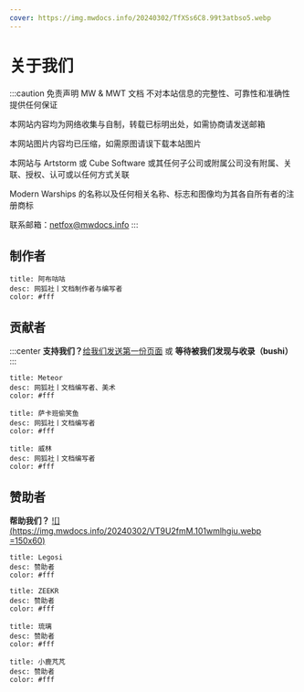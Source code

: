 ```yaml
---
cover: https://img.mwdocs.info/20240302/TfXSs6C8.99t3atbso5.webp
---
```


# 关于我们

:::caution 免责声明
MW & MWT 文档 不对本站信息的完整性、可靠性和准确性提供任何保证

本网站内容均为网络收集与自制，转载已标明出处，如需协商请发送邮箱

本网站图片内容均已压缩，如需原图请误下载本站图片

本网站与 Artstorm 或 Cube Software 或其任何子公司或附属公司没有附属、关联、授权、认可或以任何方式关联

Modern Warships 的名称以及任何相关名称、标志和图像均为其各自所有者的注册商标

联系邮箱：<netfox@mwdocs.info>
:::

## 制作者

```component VPCard
title: 阿布咕咕
desc: 网狐社丨文档制作者与编写者
color: #fff
```

## 贡献者

:::center
**支持我们？**[给我们发送第一份页面](markdown/index.md) 或 **等待被我们发现与收录（bushi）**
:::

```component VPCard
title: Meteor
desc: 网狐社丨文档编写者、美术
color: #fff
```

```component VPCard
title: 萨卡班偷笑鱼
desc: 网狐社丨文档编写者
color: #fff
```

```component VPCard
title: 威林
desc: 网狐社丨文档编写者
color: #fff
```

## 赞助者

**帮助我们？**
[![](https://img.mwdocs.info/20240302/VT9U2fmM.101wmlhgiu.webp =150x60)](https://afdian.net/order/create?plan_id=2bf62f5ebc1811ed9c3f5254001e7c00&product_type=0&month=1)

```component VPCard
title: Legosi
desc: 赞助者
color: #fff
```

```component VPCard
title: ZEEKR
desc: 赞助者
color: #fff
```

```component VPCard
title: 琉璃
desc: 赞助者
color: #fff
```

```component VPCard
title: 小鹿芃芃
desc: 赞助者
color: #fff
```
